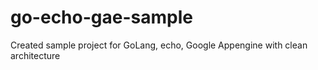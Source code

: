 # go-echo-gae-sample
Created sample project for GoLang, echo, Google Appengine with clean architecture

